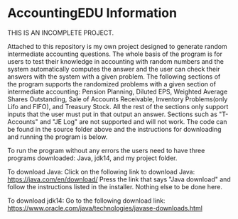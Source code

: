 # AccountingEDU Information
THIS IS AN INCOMPLETE PROJECT.

Attached to this repository is my own project designed to generate random intermediate accounting questions. The whole basis of the program is for users to test their knowledge in accounting with random numbers and the system automatically computes the answer and the user can check their answers with the system with a given problem. The following sections of the program supports the randomized problems with a given section of intermediate accounting: Pension Planning, Diluted EPS, Weighted Average Shares Outstanding, Sale of Accounts Receivable, Inventory Problems(only Lifo and FIFO), and Treasury Stock. All the rest of the sections only support inputs that the user must put in that output an answer. Sections such as "T-Accounts" and "JE Log" are not supported and will not work. The code can be found in the source folder above and the instructions for downloading and running the program is below.

To run the program without any errors the users need to have three programs downloaded: Java, jdk14, and my project folder.

To download Java:
Click on the following link to download Java: https://java.com/en/download/
Press the link that says "Java download" and follow the instructions listed in the installer.
Nothing else to be done here.

To download jdk14:
Go to the following download link: https://www.oracle.com/java/technologies/javase-downloads.html





